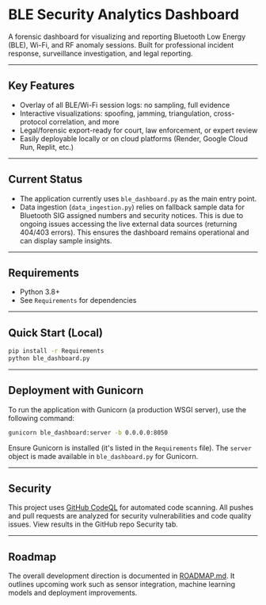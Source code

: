 # BLE Security Analytics Dashboard

A forensic dashboard for visualizing and reporting Bluetooth Low Energy (BLE), Wi-Fi, and RF anomaly sessions. Built for professional incident response, surveillance investigation, and legal reporting.

---

## **Key Features**
- Overlay of all BLE/Wi-Fi session logs: no sampling, full evidence
- Interactive visualizations: spoofing, jamming, triangulation, cross-protocol correlation, and more
- Legal/forensic export-ready for court, law enforcement, or expert review
- Easily deployable locally or on cloud platforms (Render, Google Cloud Run, Replit, etc.)

---

## **Current Status**
- The application currently uses `ble_dashboard.py` as the main entry point.
- Data ingestion (`data_ingestion.py`) relies on fallback sample data for Bluetooth SIG assigned numbers and security notices. This is due to ongoing issues accessing the live external data sources (returning 404/403 errors). This ensures the dashboard remains operational and can display sample insights.

---

## **Requirements**
- Python 3.8+
- See `Requirements` for dependencies

---

## **Quick Start (Local)**
```bash
pip install -r Requirements
python ble_dashboard.py
```

---

## **Deployment with Gunicorn**
To run the application with Gunicorn (a production WSGI server), use the following command:
```bash
gunicorn ble_dashboard:server -b 0.0.0.0:8050
```
Ensure Gunicorn is installed (it's listed in the `Requirements` file). The `server` object is made available in `ble_dashboard.py` for Gunicorn.

---

## Security

This project uses [GitHub CodeQL](https://codeql.github.com/) for automated code scanning.
All pushes and pull requests are analyzed for security vulnerabilities and code quality issues.
View results in the GitHub repo Security tab.

---

## Roadmap

The overall development direction is documented in [ROADMAP.md](ROADMAP.md). It outlines upcoming work such as sensor integration, machine learning models and deployment improvements.
